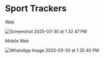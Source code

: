 # Sport Trackers

Web

![Screenshot 2025-03-30 at 1 32 47 PM](https://github.com/user-attachments/assets/26e4ae75-2ef2-4ce1-8337-fa60b32783ec)

Mobile Web

![WhatsApp Image 2025-03-30 at 1 35 40 PM](https://github.com/user-attachments/assets/2cd71c9e-7cf7-49d7-bab8-f373c99bfe25)
